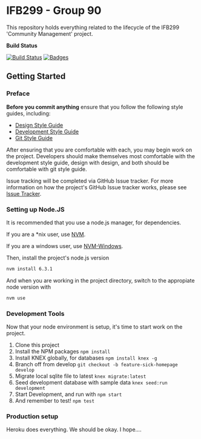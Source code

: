 # IFB299 - Group 90
This repository holds everything related to the lifecycle of the
IFB299 'Community Management' project.

__Build Status__

[![Build Status](https://travis-ci.com/byronmejia/qut-ifb299.svg?token=acN8U3sQnG2yr6qQ4ozY&branch=develop)](https://travis-ci.com/byronmejia/qut-ifb299)
[![Badges](https://img.shields.io/badge/badges-awesome-green.svg)](https://github.com/bevacqua/awesome-badges)

## Getting Started
### Preface
**Before you commit anything** ensure that you follow the following style
guides, including:
  - [Design Style Guide](https://tree.taiga.io/project/byronmejia-ifb299-community-platform/wiki/design-style-guide)
  - [Development Style Guide](https://tree.taiga.io/project/byronmejia-ifb299-community-platform/wiki/development-style-guide)
  - [Git Style Guide](https://tree.taiga.io/project/byronmejia-ifb299-community-platform/wiki/git-style-guide)

After ensuring that you are comfortable with each, you may begin work
on the project. Developers should make themselves most comfortable with
the development style guide, design with design, and both should be
comfortable with git style guide.

Issue tracking will be completed via GitHub Issue tracker. For more
information on how the project's GitHub Issue tracker works, please see
[Issue Tracker](https://tree.taiga.io/project/byronmejia-ifb299-community-platform/wiki/issue-tracking-guide).

### Setting up Node.JS
It is recommended that you use a node.js manager, for dependencies.

If you are a *nix user, use [NVM](https://github.com/creationix/nvm).

If you are a windows user, use [NVM-Windows](https://github.com/coreybutler/nvm-windows).

Then, install the project's node.js version
```sh
nvm install 6.3.1
```

And when you are working in the project directory, switch to the appropiate node version with
```sh
nvm use
```

### Development Tools
Now that your node environment is setup, it's time to start work on the project.

  1. Clone this project
  2. Install the NPM packages `npm install`
  3. Install KNEX globally, for databases `npm install knex -g`
  4. Branch off from develop `git checkout -b feature-sick-homepage develop`
  5. Migrate local sqlite file to latest `knex migrate:latest`
  6. Seed development database with sample data `knex seed:run development`
  7. Start Development, and run with `npm start`
  8. And remember to test! `npm test`

### Production setup
Heroku does everything. We should be okay. I hope....
